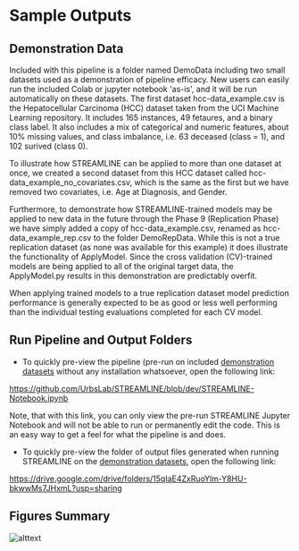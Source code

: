 # Sample Outputs

## Demonstration Data

Included with this pipeline is a folder named DemoData including two small datasets used as a 
demonstration of pipeline efficacy. New users can easily run the included Colab or jupyter notebook 
'as-is', and it will be run automatically on these datasets. The first dataset 
hcc-data_example.csv is the Hepatocellular Carcinoma (HCC) dataset taken from the UCI 
Machine Learning repository. It includes 165 instances, 49 fetaures, and a binary class label. 
It also includes a mix of categorical and numeric features, about 10% missing values, and class imbalance, 
i.e. 63 deceased (class = 1), and 102 surived (class 0). 

To illustrate how STREAMLINE can be applied to more than one dataset at once, we created a second dataset 
from this HCC dataset called hcc-data_example_no_covariates.csv, which is the same as the first but we have 
removed two covariates, i.e. Age at Diagnosis, and Gender.

Furthermore, to demonstrate how STREAMLINE-trained models may be applied to 
new data in the future through the Phase 9 (Replication Phase) we have simply 
added a copy of hcc-data_example.csv, renamed as hcc-data_example_rep.csv to the folder DemoRepData. 
While this is not a true replication dataset (as none was available for this example) it does illustrate 
the functionality of ApplyModel. Since the cross validation (CV)-trained models are being applied to all of the 
original target data, the ApplyModel.py results in this demonstration are predictably overfit. 

When applying trained models to a true replication dataset model prediction performance is generally 
expected to be as good or less well performing than the individual testing evaluations completed for each CV model.


## Run Pipeline and Output Folders
* To quickly pre-view the pipeline (pre-run on included [demonstration datasets](#demonstration-data) without any installation whatsoever, open the following link:

https://github.com/UrbsLab/STREAMLINE/blob/dev/STREAMLINE-Notebook.ipynb

Note, that with this link, you can only view the pre-run STREAMLINE Jupyter Notebook and will not be able to run or permanently edit the code. This is an easy way to get a feel for what the pipeline is and does.

* To quickly pre-view the folder of output files generated when running STREAMLINE on the [demonstration datasets](#demonstration-data), open the following link:

https://drive.google.com/drive/folders/15qIaE4ZxRuoYlm-Y8HU-bkwwMs7JHxmL?usp=sharing


## Figures Summary
![alttext](pictures/STREAMLINE_Figures.png)
